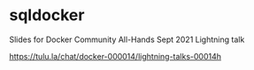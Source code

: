 # sqldocker
Slides for Docker Community All-Hands Sept 2021 Lightning talk

https://tulu.la/chat/docker-000014/lightning-talks-00014h
